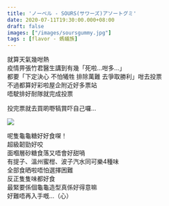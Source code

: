 ```yaml
---
title: 'ノーベル - SOURS(サワーズ)アソートグミ'
date: 2020-07-11T19:30:00.000+08:00
draft: false
images: ["/images/soursgummy.jpg"]
tags : [flavor - 螞蟻族]
---
```


就算天氣幾咁熱  
疫情畀張竹君醫生講到有幾「死啦...咁多...」  
都要「下定決心 不怕犧牲 排除萬難 去爭取勝利」咁去投票  
不過都算好彩啦屋企附近好多票站  
唔駛排好耐隊就完成投票  

投完票就去買啲嘢犒賞吓自己囉...

![](/images/soursgummy.jpg)

呢隻龜龜糖好好食㗎！  
超級韌勁好咬  
面嗰層砂糖食落又唔會好甜喎  
有提子、溫州蜜柑、波子汽水同可樂4種味  
全部食晒啦唔怕選擇困難  
反正隻隻味都好食  
最緊要係個龜龜造型真係好得意嘛  
好難唔再入手嘅...（心）
